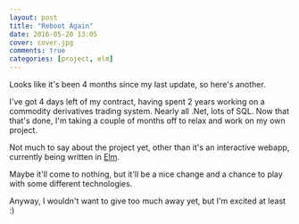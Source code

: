 ```yaml
---
layout: post
title: "Reboot Again"
date: 2016-05-20 13:05
cover: cover.jpg
comments: true
categories: [project, elm]
---
```

Looks like it's been 4 months since my last update, so here's another.

I've got 4 days left of my contract, having spent 2 years working on a commodity derivatives trading system.  Nearly all .Net, lots of SQL.  Now that that's done, I'm taking a couple of months off to relax and work on my own project.

Not much to say about the project yet, other than it's an interactive webapp, currently being written in [Elm](http://elm-lang.org).

Maybe it'll come to nothing, but it'll be a nice change and a chance to play with some different technologies.

Anyway, I wouldn't want to give too much away yet, but I'm excited at least :)
